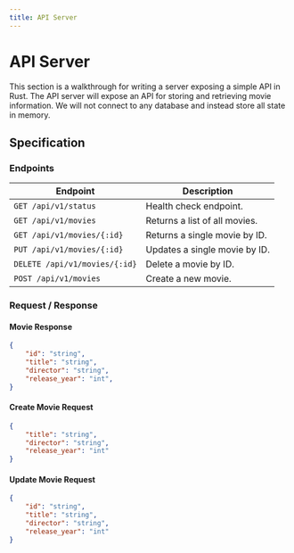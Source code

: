 ```yaml
---
title: API Server
---
```


# API Server

This section is a walkthrough for writing a server exposing a simple API in Rust. The API server
will expose an API for storing and retrieving movie information. We will not connect to any database
and instead store all state in memory.

## Specification

### Endpoints

| Endpoint | Description |
| --- | --- |
| `GET /api/v1/status` | Health check endpoint. |
| `GET /api/v1/movies` | Returns a list of all movies. |
| `GET /api/v1/movies/{:id}` | Returns a single movie by ID. |
| `PUT /api/v1/movies/{:id}` | Updates a single movie by ID. |
| `DELETE /api/v1/movies/{:id}` | Delete a movie by ID. |
| `POST /api/v1/movies` | Create a new movie. |

### Request / Response

#### Movie Response

```json
{
    "id": "string",
    "title": "string",
    "director": "string",
    "release_year": "int",
}
```

#### Create Movie Request

```json
{
    "title": "string",
    "director": "string",
    "release_year": "int"
}
```

#### Update Movie Request

```json
{
    "id": "string",
    "title": "string",
    "director": "string",
    "release_year": "int"
}
```
